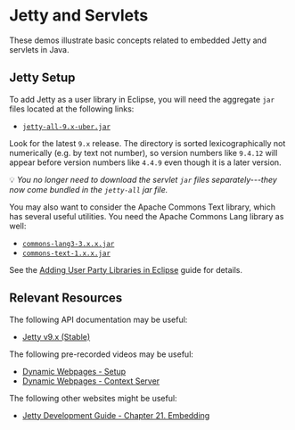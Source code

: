 Jetty and Servlets
=================================================

These demos illustrate basic concepts related to embedded Jetty and servlets in Java.

## Jetty Setup ##

To add Jetty as a user library in Eclipse, you will need the aggregate `jar` files located at the following links:

- [`jetty-all-9.x-uber.jar`](https://repo1.maven.org/maven2/org/eclipse/jetty/aggregate/jetty-all/)

Look for the latest `9.x` release. The directory is sorted lexicographically not numerically (e.g. by text not number), so version numbers like `9.4.12` will appear before version numbers like `4.4.9` even though it is a later version. 

:bulb: _You no longer need to download the servlet `jar` files separately---they now come bundled in the `jetty-all` jar file._

You may also want to consider the Apache Commons Text library, which has several useful utilities. You need the Apache Commons Lang library as well:

- [`commons-lang3-3.x.x.jar`](http://commons.apache.org/proper/commons-lang/download_lang.cgi)
- [`commons-text-1.x.x.jar`](http://commons.apache.org/proper/commons-text/download_text.cgi)

See the [Adding User Party Libraries in Eclipse](https://usf-cs212-fall2018.github.io/guides/adding-user-libraries-in-eclipse.html) guide for details.

## Relevant Resources ##

The following API documentation may be useful:

- [Jetty v9.x (Stable)](https://www.eclipse.org/jetty/javadoc/current/index.html?overview-summary.html)

The following pre-recorded videos may be useful:

- [Dynamic Webpages - Setup](https://youtu.be/X5gr591JsLQ)
- [Dynamic Webpages - Context Server](https://youtu.be/kJDmEom17-Q)

The following other websites might be useful:

- [Jetty Development Guide - Chapter 21. Embedding](https://www.eclipse.org/jetty/documentation/current/advanced-embedding.html)
